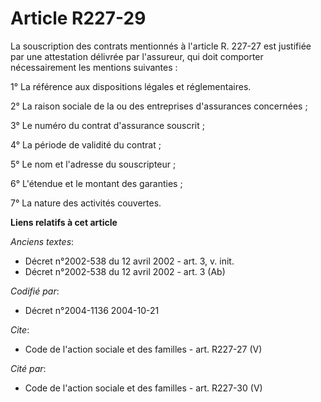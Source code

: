 # Article R227-29

La souscription des contrats mentionnés à l'article R. 227-27 est justifiée par une attestation délivrée par l'assureur, qui
doit comporter nécessairement les mentions suivantes : 

1° La référence aux dispositions légales et réglementaires. 

2° La raison sociale de la ou des entreprises d'assurances concernées ; 

3° Le numéro du contrat d'assurance souscrit ; 

4° La période de validité du contrat ; 

5° Le nom et l'adresse du souscripteur ; 

6° L'étendue et le montant des garanties ; 

7° La nature des activités couvertes.

**Liens relatifs à cet article**

_Anciens textes_:

  - Décret n°2002-538 du 12 avril 2002 - art. 3, v. init.
  - Décret n°2002-538 du 12 avril 2002 - art. 3 (Ab)

_Codifié par_:

  - Décret n°2004-1136 2004-10-21

_Cite_:

  - Code de l'action sociale et des familles - art. R227-27 (V)

_Cité par_:

  - Code de l'action sociale et des familles - art. R227-30 (V)
